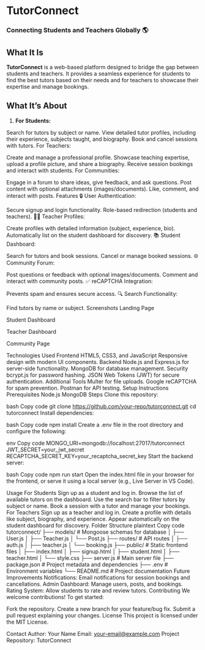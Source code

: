 # **TutorConnect**

### Connecting Students and Teachers Globally 🌎
## **What It Is**
**TutorConnect** is a web-based platform designed to bridge the gap between students and teachers. It provides a seamless experience for students to find the best tutors based on their needs and for teachers to showcase their expertise and manage bookings.

## What It’s About
1. **For Students:**

Search for tutors by subject or name.
View detailed tutor profiles, including their experience, subjects taught, and biography.
Book and cancel sessions with tutors.
For Teachers:

Create and manage a professional profile.
Showcase teaching expertise, upload a profile picture, and share a biography.
Receive session bookings and interact with students.
For Communities:

Engage in a forum to share ideas, give feedback, and ask questions.
Post content with optional attachments (images/documents).
Like, comment, and interact with posts.
Features
🔒 User Authentication:

Secure signup and login functionality.
Role-based redirection (students and teachers).
👩‍🏫 Teacher Profiles:

Create profiles with detailed information (subject, experience, bio).
Automatically list on the student dashboard for discovery.
📚 Student Dashboard:

Search for tutors and book sessions.
Cancel or manage booked sessions.
🌐 Community Forum:

Post questions or feedback with optional images/documents.
Comment and interact with community posts.
✅ reCAPTCHA Integration:

Prevents spam and ensures secure access.
🔍 Search Functionality:

Find tutors by name or subject.
Screenshots
Landing Page

Student Dashboard

Teacher Dashboard

Community Page

Technologies Used
Frontend
HTML5, CSS3, and JavaScript
Responsive design with modern UI components.
Backend
Node.js and Express.js for server-side functionality.
MongoDB for database management.
Security
bcrypt.js for password hashing.
JSON Web Tokens (JWT) for secure authentication.
Additional Tools
Multer for file uploads.
Google reCAPTCHA for spam prevention.
Postman for API testing.
Setup Instructions
Prerequisites
Node.js
MongoDB
Steps
Clone this repository:

bash
Copy code
git clone https://github.com/your-repo/tutorconnect.git
cd tutorconnect
Install dependencies:

bash
Copy code
npm install
Create a .env file in the root directory and configure the following:

env
Copy code
MONGO_URI=mongodb://localhost:27017/tutorconnect
JWT_SECRET=your_jwt_secret
RECAPTCHA_SECRET_KEY=your_recaptcha_secret_key
Start the backend server:

bash
Copy code
npm run start
Open the index.html file in your browser for the frontend, or serve it using a local server (e.g., Live Server in VS Code).

Usage
For Students
Sign up as a student and log in.
Browse the list of available tutors on the dashboard.
Use the search bar to filter tutors by subject or name.
Book a session with a tutor and manage your bookings.
For Teachers
Sign up as a teacher and log in.
Create a profile with details like subject, biography, and experience.
Appear automatically on the student dashboard for discovery.
Folder Structure
plaintext
Copy code
tutorconnect/
├── models/                 # Mongoose schemas for database
│   ├── User.js
│   ├── Teacher.js
│   └── Post.js
├── routes/                 # API routes
│   ├── auth.js
│   ├── teacher.js
│   └── booking.js
├── public/                 # Static frontend files
│   ├── index.html
│   ├── signup.html
│   ├── student.html
│   ├── teacher.html
│   └── style.css
├── server.js               # Main server file
├── package.json            # Project metadata and dependencies
├── .env                    # Environment variables
└── README.md               # Project documentation
Future Improvements
Notifications:
Email notifications for session bookings and cancellations.
Admin Dashboard:
Manage users, posts, and bookings.
Rating System:
Allow students to rate and review tutors.
Contributing
We welcome contributions! To get started:

Fork the repository.
Create a new branch for your feature/bug fix.
Submit a pull request explaining your changes.
License
This project is licensed under the MIT License.

Contact
Author: Your Name
Email: your-email@example.com
Project Repository: TutorConnect
